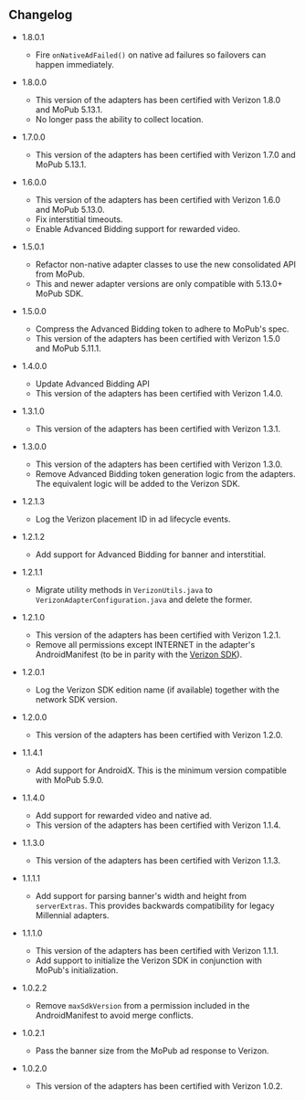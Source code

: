 ## Changelog
  * 1.8.0.1
    * Fire `onNativeAdFailed()` on native ad failures so failovers can happen immediately.

  * 1.8.0.0
    * This version of the adapters has been certified with Verizon 1.8.0 and MoPub 5.13.1.
    * No longer pass the ability to collect location.

  * 1.7.0.0
    * This version of the adapters has been certified with Verizon 1.7.0 and MoPub 5.13.1.

  * 1.6.0.0
    * This version of the adapters has been certified with Verizon 1.6.0 and MoPub 5.13.0.
    * Fix interstitial timeouts.
    * Enable Advanced Bidding support for rewarded video.

  * 1.5.0.1
    * Refactor non-native adapter classes to use the new consolidated API from MoPub.
    * This and newer adapter versions are only compatible with 5.13.0+ MoPub SDK.

  * 1.5.0.0
    * Compress the Advanced Bidding token to adhere to MoPub's spec.
    * This version of the adapters has been certified with Verizon 1.5.0 and MoPub 5.11.1.

  * 1.4.0.0
    * Update Advanced Bidding API
    * This version of the adapters has been certified with Verizon 1.4.0.

  * 1.3.1.0
    * This version of the adapters has been certified with Verizon 1.3.1.
  
  * 1.3.0.0
    * This version of the adapters has been certified with Verizon 1.3.0.
    * Remove Advanced Bidding token generation logic from the adapters. The equivalent logic will be added to the Verizon SDK.

  * 1.2.1.3
    * Log the Verizon placement ID in ad lifecycle events.

  * 1.2.1.2
    * Add support for Advanced Bidding for banner and interstitial.

  * 1.2.1.1
    * Migrate utility methods in `VerizonUtils.java` to `VerizonAdapterConfiguration.java` and delete the former.

  * 1.2.1.0
    * This version of the adapters has been certified with Verizon 1.2.1.
    * Remove all permissions except INTERNET in the adapter's AndroidManifest (to be in parity with the [Verizon SDK](https://sdk.verizonmedia.com/standard-edition/releasenotes-android.html)).

  * 1.2.0.1
    * Log the Verizon SDK edition name (if available) together with the network SDK version.
  
  * 1.2.0.0
    * This version of the adapters has been certified with Verizon 1.2.0.

  * 1.1.4.1
    * Add support for AndroidX. This is the minimum version compatible with MoPub 5.9.0.

  * 1.1.4.0
    * Add support for rewarded video and native ad.
    * This version of the adapters has been certified with Verizon 1.1.4.

  * 1.1.3.0
    * This version of the adapters has been certified with Verizon 1.1.3.

  * 1.1.1.1
    * Add support for parsing banner's width and height from `serverExtras`. This provides backwards compatibility for legacy Millennial adapters.

  * 1.1.1.0
    * This version of the adapters has been certified with Verizon 1.1.1.
    * Add support to initialize the Verizon SDK in conjunction with MoPub's initialization.
  
  * 1.0.2.2
    * Remove `maxSdkVersion` from a permission included in the AndroidManifest to avoid merge conflicts.

  * 1.0.2.1
    * Pass the banner size from the MoPub ad response to Verizon.

  * 1.0.2.0
    * This version of the adapters has been certified with Verizon 1.0.2.
